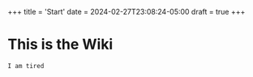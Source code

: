 +++
title = 'Start'
date = 2024-02-27T23:08:24-05:00
draft = true
+++
# This is the Wiki
```python
I am tired
```